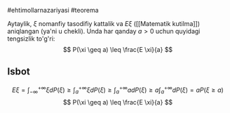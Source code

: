 #ehtimollarnazariyasi 
#teorema 

Aytaylik, ${\xi}$ nomanfiy tasodifiy kattalik va ${E \xi}$ ([[Matematik kutilma]]) aniqlangan (ya'ni u chekli).
Unda har qanday ${a > 0}$ uchun quyidagi tengsizlik to'g'ri:
$$
P(\xi \geq a) \leq \frac{E \xi}{a}
$$

## Isbot

$$
E\xi =
\int_{-\infty}^{+\infty} \xi dP(\xi) \geq 
\int_{a}^{+\infty} \xi dP(\xi) \geq 
\int_{a}^{+\infty} a dP(\xi) \geq 
a \int_{a}^{+\infty} dP(\xi) =
aP(\xi\geq a)
$$
$$
P(\xi \geq a) \leq \frac{E \xi}{a}
$$